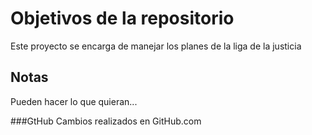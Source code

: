 # Objetivos de la repositorio

Este proyecto se encarga de manejar los planes de la liga de la justicia


## Notas
Pueden hacer lo que quieran...

###GtHub
Cambios realizados en GitHub.com
